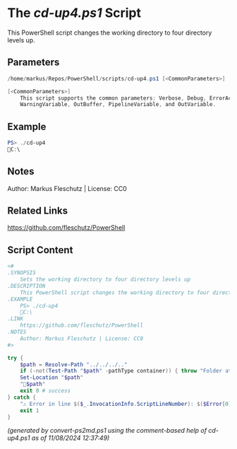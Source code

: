The *cd-up4.ps1* Script
===========================

This PowerShell script changes the working directory to four directory levels up.

Parameters
----------
```powershell
/home/markus/Repos/PowerShell/scripts/cd-up4.ps1 [<CommonParameters>]

[<CommonParameters>]
    This script supports the common parameters: Verbose, Debug, ErrorAction, ErrorVariable, WarningAction, 
    WarningVariable, OutBuffer, PipelineVariable, and OutVariable.
```

Example
-------
```powershell
PS> ./cd-up4
📂C:\

```

Notes
-----
Author: Markus Fleschutz | License: CC0

Related Links
-------------
https://github.com/fleschutz/PowerShell

Script Content
--------------
```powershell
<#
.SYNOPSIS
	Sets the working directory to four directory levels up
.DESCRIPTION
	This PowerShell script changes the working directory to four directory levels up.
.EXAMPLE
	PS> ./cd-up4
	📂C:\
.LINK
	https://github.com/fleschutz/PowerShell
.NOTES
	Author: Markus Fleschutz | License: CC0
#>

try {
	$path = Resolve-Path "../../../.."
	if (-not(Test-Path "$path" -pathType container)) { throw "Folder at 📂$path doesn't exist (yet)" }
	Set-Location "$path"
	"📂$path"
	exit 0 # success
} catch {
	"⚠️ Error in line $($_.InvocationInfo.ScriptLineNumber): $($Error[0])"
	exit 1
}
```

*(generated by convert-ps2md.ps1 using the comment-based help of cd-up4.ps1 as of 11/08/2024 12:37:49)*
